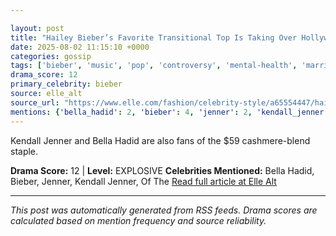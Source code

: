 ```yaml
---

layout: post
title: "Hailey Bieber’s Favorite Transitional Top Is Taking Over Hollywood""
date: 2025-08-02 11:15:10 +0000
categories: gossip
tags: ['bieber', 'music', 'pop', 'controversy', 'mental-health', 'marriage', 'source-elle_alt', 'drama-explosive']
drama_score: 12
primary_celebrity: bieber
source: elle_alt
source_url: "https://www.elle.com/fashion/celebrity-style/a65554447/hailey-bieber-intimissimi-boat-neck-ultralight-top/""
mentions: {'bella_hadid': 2, 'bieber': 4, 'jenner': 2, 'kendall_jenner': 2, 'of_the': 2}
---
```


Kendall Jenner and Bella Hadid are also fans of the $59 cashmere-blend staple.

**Drama Score:** 12 | **Level:** EXPLOSIVE **Celebrities Mentioned:** Bella Hadid, Bieber, Jenner, Kendall Jenner, Of The [Read full article at Elle Alt](https://www.elle.com/fashion/celebrity-style/a65554447/hailey-bieber-intimissimi-boat-neck-ultralight-top/)

---

*This post was automatically generated from RSS feeds. Drama scores are calculated based on mention frequency and source reliability.*